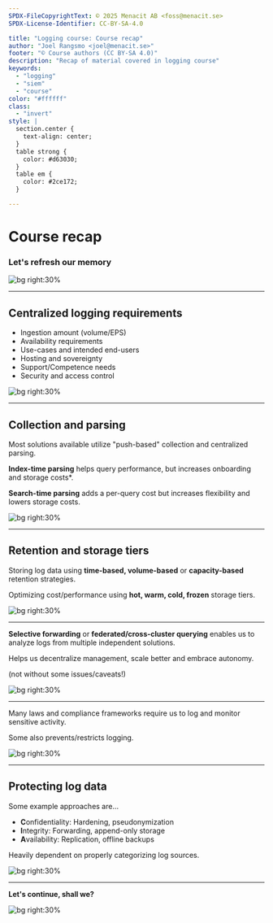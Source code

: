 ```yaml
---
SPDX-FileCopyrightText: © 2025 Menacit AB <foss@menacit.se>
SPDX-License-Identifier: CC-BY-SA-4.0

title: "Logging course: Course recap"
author: "Joel Rangsmo <joel@menacit.se>"
footer: "© Course authors (CC BY-SA 4.0)"
description: "Recap of material covered in logging course"
keywords:
  - "logging"
  - "siem"
  - "course"
color: "#ffffff"
class:
  - "invert"
style: |
  section.center {
    text-align: center;
  }
  table strong {
    color: #d63030;
  }
  table em {
    color: #2ce172;
  }

---
```

<!-- _footer: "%ATTRIBUTION_PREFIX% Nicholas A. Tonelli (CC BY 2.0)" -->
# Course recap
### Let's refresh our memory

![bg right:30%](images/13-abandoned_chimney.jpg)

---
<!-- _footer: "%ATTRIBUTION_PREFIX% Yellowcloud (CC BY 2.0)" -->
## Centralized logging requirements
- Ingestion amount (volume/EPS)
- Availability requirements
- Use-cases and intended end-users
- Hosting and sovereignty
- Support/Competence needs
- Security and access control

![bg right:30%](images/13-chip_closeup.jpg)

---
<!-- _footer: "%ATTRIBUTION_PREFIX% Kuhnmi (CC BY 2.0)" -->
## Collection and parsing
Most solutions available utilize "push-based"
collection and centralized parsing.  

**Index-time parsing** helps query performance,
but increases onboarding and storage costs\*.  

**Search-time parsing** adds a per-query cost
but increases flexibility and
lowers storage costs.

![bg right:30%](images/13-hummingbird.jpg)

---
<!-- _footer: "%ATTRIBUTION_PREFIX% Pelle Sten (CC BY 2.0)" -->
## Retention and storage tiers
Storing log data using
**time-based, volume-based**
or **capacity-based** retention strategies.

Optimizing cost/performance using
**hot, warm, cold, frozen** storage tiers.

![bg right:30%](images/13-silo.jpg)

---
<!-- _footer: "%ATTRIBUTION_PREFIX% Fredrik Rubensson (CC BY-SA 2.0)" -->
**Selective forwarding** or
**federated/cross-cluster querying**
enables us to analyze logs from
multiple independent solutions.

Helps us decentralize management,
scale better and embrace autonomy. 

(not without some issues/caveats!)

![bg right:30%](images/13-terrarium.jpg)

---
<!-- _footer: "%ATTRIBUTION_PREFIX% Dennis van Zuijlekom (CC BY-SA 2.0)" -->
Many laws and compliance frameworks require us to log and monitor sensitive activity.  

Some also prevents/restricts logging.

![bg right:30%](images/13-gnome.jpg)

---
<!-- _footer: "%ATTRIBUTION_PREFIX% Dennis van Zuijlekom (CC BY-SA 2.0)" -->
## Protecting log data
Some example approaches are...

- **C**onfidentiality: Hardening, pseudonymization
- **I**ntegrity: Forwarding, append-only storage
- **A**vailability: Replication, offline backups

Heavily dependent on properly
categorizing log sources. 

![bg right:30%](images/13-lock_pin.jpg)

---
<!-- _footer: "%ATTRIBUTION_PREFIX% Rod Waddington (CC BY-SA 2.0)" -->
**Let's continue, shall we?**

![bg right:30%](images/13-adis_bar.jpg)

